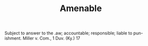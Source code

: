 ---
title: Amenable
letter: A
permalink: "/definitions/amenable.html"
body: Subject to answer to the .aw; accountable; responsible; liable to pun-ishment.
  Miller v. Com., 1 Duv. (Ky.) 17
published_at: '2018-07-07'
layout: post
---